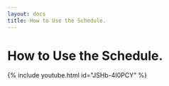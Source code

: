 ```yaml
---
layout: docs
title: How to Use the Schedule. 
---
```


# How to Use the Schedule. 

{% include youtube.html id="JSHb-4I0PCY" %}